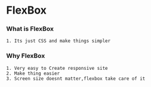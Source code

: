 # FlexBox


### What is FlexBox
    1. Its just CSS and make things simpler 

### Why FlexBox
    1. Very easy to Create responsive site
    2. Make thing easier
    3. Screen size doesnt matter,flexbox take care of it
